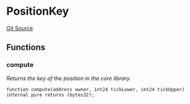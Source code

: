 # PositionKey
[Git Source](https://github.com/KYRDTeam/ilo-contracts/blob/1de4d92cce6f0722e8736db455733703c706f30f/src/libraries/PositionKey.sol)


## Functions
### compute

*Returns the key of the position in the core library*


```solidity
function compute(address owner, int24 tickLower, int24 tickUpper) internal pure returns (bytes32);
```


